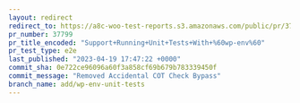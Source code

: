 ```yaml
---
layout: redirect
redirect_to: https://a8c-woo-test-reports.s3.amazonaws.com/public/pr/37799/e2e/index.html
pr_number: 37799
pr_title_encoded: "Support+Running+Unit+Tests+With+%60wp-env%60"
pr_test_type: e2e
last_published: "2023-04-19 17:47:22 +0000"
commit_sha: 0e722ce96096a60f3a858cf69b679b783339450f
commit_message: "Removed Accidental COT Check Bypass"
branch_name: add/wp-env-unit-tests
---
```

